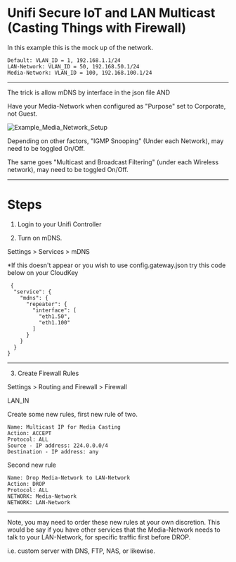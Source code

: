 # Unifi Secure IoT and LAN Multicast (Casting Things with Firewall)

In this example this is the mock up of the network.

```
Default: VLAN_ID = 1, 192.168.1.1/24
LAN-Network: VLAN_ID = 50, 192.168.50.1/24
Media-Network: VLAN_ID = 100, 192.168.100.1/24
```

----
The trick is allow mDNS by interface in the json file AND

Have your Media-Network when configured as "Purpose" set to Corporate, not Guest.

![Example_Media_Network_Setup](/network_example_1.png?raw=true "Example_Media_Network_Setup")


Depending on other factors, "IGMP Snooping" (Under each Network), may need to be toggled On/Off.

The same goes "Multicast and Broadcast Filtering" (under each Wireless network), may need to be toggled On/Off.

----

# Steps

1) Login to your Unifi Controller

2) Turn on mDNS.

Settings > Services > mDNS

*If this doesn't appear or you wish to use config.gateway.json try this code below on your CloudKey

```
 {
  "service": {
    "mdns": {
      "repeater": {
        "interface": [
          "eth1.50",
          "eth1.100"
        ]
      }
    }
  }
}
```

----

3) Create Firewall Rules

Settings > Routing and Firewall > Firewall

LAN_IN

Create some new rules, first new rule of two.

```
Name: Multicast IP for Media Casting
Action: ACCEPT
Protocol: ALL
Source - IP address: 224.0.0.0/4
Destination - IP address: any
```

Second new rule

```
Name: Drop Media-Network to LAN-Network
Action: DROP
Protocol: ALL
NETWORK: Media-Network
NETWORK: LAN-Network
```

----

Note, you may need to order these new rules at your own discretion.
This would be say if you have other services that the Media-Network needs to talk to your LAN-Network,
for specific traffic first before DROP.

i.e. custom server with DNS, FTP, NAS, <insert-media-server-name-here> or likewise.
